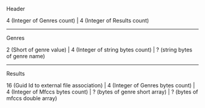 Header

4 (Integer of Genres count) | 4 (Integer of Results count)

------------------------------------------------------------------------------------------------

Genres 

2 (Short of genre value) | 4 (Integer of string bytes count) | ? (string bytes of genre name)

-------------------------------------------------------------------------------------------------

Results

16 (Guid Id to external file association) | 4 (Integer of Genres bytes count) | 4 (Integer of Mfccs bytes count) | ? (bytes of genre short array) | ? (bytes of mfccs double array)
